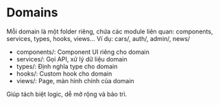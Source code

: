 # Domains

Mỗi domain là một folder riêng, chứa các module liên quan: components, services, types, hooks, views...
Ví dụ: cars/, auth/, admin/, news/

- components/: Component UI riêng cho domain
- services/: Gọi API, xử lý dữ liệu domain
- types/: Định nghĩa type cho domain
- hooks/: Custom hook cho domain
- views/: Page, màn hình chính của domain

Giúp tách biệt logic, dễ mở rộng và bảo trì.
